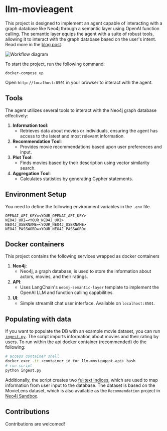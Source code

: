# llm-movieagent

This project is designed to implement an agent capable of interacting with a graph database like Neo4j through a semantic layer using OpenAI function calling.
The semantic layer equips the agent with a suite of robust tools, allowing it to interact with the graph database based on the user's intent. Read more in the [blog post](https://towardsdatascience.com/enhancing-interaction-between-language-models-and-graph-databases-via-a-semantic-layer-0a78ad3eba49).

![Workflow diagram](https://raw.githubusercontent.com/tomasonjo/llm-movieagent/main/api/packages/neo4j-semantic-layer/static/workflow.png)

To start the project, run the following command:

```
docker-compose up
```

Open `http://localhost:8501` in your browser to interact with the agent.

## Tools

The agent utilizes several tools to interact with the Neo4j graph database effectively:

1. **Information tool**:
   - Retrieves data about movies or individuals, ensuring the agent has access to the latest and most relevant information.
2. **Recommendation Tool**:
   - Provides movie recommendations based upon user preferences and input.
3. **Plot Tool**:
   - Finds movies based by their description using vector similarity search.
4. **Aggregation Tool**:
   - Calculates statistics by generating Cypher statements.
   

## Environment Setup

You need to define the following environment variables in the `.env` file.

```
OPENAI_API_KEY=<YOUR_OPENAI_API_KEY>
NEO4J_URI=<YOUR_NEO4J_URI>
NEO4J_USERNAME=<YOUR_NEO4J_USERNAME>
NEO4J_PASSWORD=<YOUR_NEO4J_PASSWORD>
```

## Docker containers

This project contains the following services wrapped as docker containers

1. **Neo4j**:
   - Neo4j, a graph database, is used to store the information about actors, movies, and their ratings.
2. **API**:
   - Uses LangChain's `neo4j-semantic-layer` template to implement the OpenAI LLM and function calling capabilities.
3. **UI**:
   - Simple streamlit chat user interface. Available on `localhost:8501`.

## Populating with data

If you want to populate the DB with an example movie dataset, you can run [`ingest.py`](api/ingest.py).
The script imports information about movies and their rating by users. 
To run within the api docker container (recommended) do the following:
```bash
# access container shell
docker exec -it <container id for llm-movieagent-api> bash
# run script
python ingest.py
```
Additionally, the script creates two [fulltext indices](https://neo4j.com/docs/cypher-manual/current/indexes-for-full-text-search/), which are used to map information from user input to the database.
The dataset is based on the MovieLens dataset, which is also available as the `Recommendation` project in [Neo4j Sandbox](https://sandbox.neo4j.com/?usecase=recommendations).

## Contributions

Contributions are welcomed!
